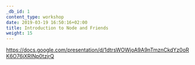 ```yaml
---
_db_id: 1
content_type: workshop
date: 2019-03-19 16:50:16+02:00
title: Introduction to Node and Friends
weight: 15
---
```


https://docs.google.com/presentation/d/1dtrsWOWjoA9A9nTmznCkdYz0oRK6O76jXRINp0tzjrQ